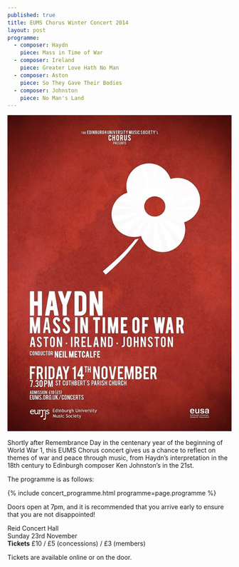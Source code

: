 ```yaml
---
published: true
title: EUMS Chorus Winter Concert 2014
layout: post
programme:
  - composer: Haydn
    piece: Mass in Time of War
  - composer: Ireland
    piece: Greater Love Hath No Man
  - composer: Aston
    piece: So They Gave Their Bodies
  - composer: Johnston
    piece: No Man's Land
---
```


<img src="/assets/img/concerts/2014-winter/chorus.jpg" class="bordered">

Shortly after Remembrance Day in the centenary year of the beginning of World War 1, this EUMS Chorus concert gives us a chance to reflect on themes of war and peace through music, from Haydn’s interpretation in the 18th century to Edinburgh composer Ken Johnston’s in the 21st.

The programme is as follows:

{% include concert_programme.html programme=page.programme %}

Doors open at 7pm, and it is recommended that you arrive early to ensure that you are not disappointed!

Reid Concert Hall<br>
Sunday 23rd November<br>
**Tickets** £10 / £5 (concessions) / £3 (members)

Tickets are available online or on the door.
